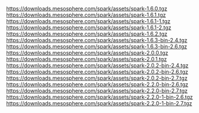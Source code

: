 https://downloads.mesosphere.com/spark/assets/spark-1.6.0.tgz <br>
https://downloads.mesosphere.com/spark/assets/spark-1.6.1.tgz <br>
https://downloads.mesosphere.com/spark/assets/spark-1.6.1-1.tgz <br>
https://downloads.mesosphere.com/spark/assets/spark-1.6.1-2.tgz <br>
https://downloads.mesosphere.com/spark/assets/spark-1.6.2.tgz <br>
https://downloads.mesosphere.com/spark/assets/spark-1.6.3-bin-2.4.tgz <br>
https://downloads.mesosphere.com/spark/assets/spark-1.6.3-bin-2.6.tgz <br>
https://downloads.mesosphere.com/spark/assets/spark-2.0.0.tgz <br>
https://downloads.mesosphere.com/spark/assets/spark-2.0.1.tgz <br>
https://downloads.mesosphere.com/spark/assets/spark-2.0.2-bin-2.4.tgz <br>
https://downloads.mesosphere.com/spark/assets/spark-2.0.2-bin-2.6.tgz <br>
https://downloads.mesosphere.com/spark/assets/spark-2.0.2-bin-2.7.tgz <br>
https://downloads.mesosphere.com/spark/assets/spark-2.2.0-bin-2.6.tgz <br>
https://downloads.mesosphere.com/spark/assets/spark-2.2.0-bin-2.7.tgz <br>
https://downloads.mesosphere.com/spark/assets/spark-2.2.0-1-bin-2.6.tgz <br>
https://downloads.mesosphere.com/spark/assets/spark-2.2.0-1-bin-2.7.tgz <br>
